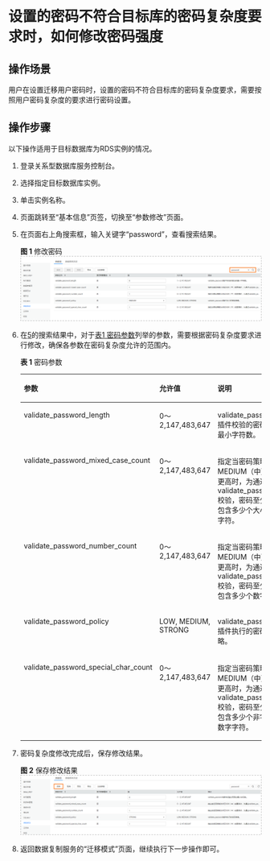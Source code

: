 # 设置的密码不符合目标库的密码复杂度要求时，如何修改密码强度<a name="drs_14_0004"></a>

## 操作场景<a name="section493334035010"></a>

用户在设置迁移用户密码时，设置的密码不符合目标库的密码复杂度要求，需要按照用户密码复杂度的要求进行密码设置。

## 操作步骤<a name="section158775365116"></a>

以下操作适用于目标数据库为RDS实例的情况。

1.  登录关系型数据库服务控制台。
2.  选择指定目标数据库实例。
3.  单击实例名称。
4.  页面跳转至“基本信息”页签，切换至“参数修改”页面。
5.  <a name="li21254109563"></a>在页面右上角搜索框，输入关键字“password”，查看搜索结果。

    **图 1**  修改密码<a name="fig41791211125712"></a>  
    ![](figures/修改密码.png "修改密码")

6.  在[5](#li21254109563)的搜索结果中，对于[表1 密码参数](#table1711716281411)列举的参数，需要根据密码复杂度要求进行修改，确保各参数在密码复杂度允许的范围内。

    **表 1**  密码参数

    <a name="table1711716281411"></a>
    <table><thead align="left"><tr id="row31193281913"><th class="cellrowborder" valign="top" width="28.549999999999997%" id="mcps1.2.4.1.1"><p id="p611992816112"><a name="p611992816112"></a><a name="p611992816112"></a><strong id="b1777316919216"><a name="b1777316919216"></a><a name="b1777316919216"></a>参数</strong></p>
    </th>
    <th class="cellrowborder" valign="top" width="22.81%" id="mcps1.2.4.1.2"><p id="p8470105917214"><a name="p8470105917214"></a><a name="p8470105917214"></a><strong id="b142268710315"><a name="b142268710315"></a><a name="b142268710315"></a>允许值</strong></p>
    </th>
    <th class="cellrowborder" valign="top" width="48.64%" id="mcps1.2.4.1.3"><p id="p1211914284116"><a name="p1211914284116"></a><a name="p1211914284116"></a><strong id="b16215401435"><a name="b16215401435"></a><a name="b16215401435"></a>说明</strong></p>
    </th>
    </tr>
    </thead>
    <tbody><tr id="row1011912281212"><td class="cellrowborder" valign="top" width="28.549999999999997%" headers="mcps1.2.4.1.1 "><p id="p17120728112"><a name="p17120728112"></a><a name="p17120728112"></a>validate_password_length</p>
    </td>
    <td class="cellrowborder" valign="top" width="22.81%" headers="mcps1.2.4.1.2 "><p id="p1047016591229"><a name="p1047016591229"></a><a name="p1047016591229"></a>0～2,147,483,647</p>
    </td>
    <td class="cellrowborder" valign="top" width="48.64%" headers="mcps1.2.4.1.3 "><p id="p181201728313"><a name="p181201728313"></a><a name="p181201728313"></a>validate_password插件校验的密码的最小字符数。</p>
    </td>
    </tr>
    <tr id="row171202286113"><td class="cellrowborder" valign="top" width="28.549999999999997%" headers="mcps1.2.4.1.1 "><p id="p612014283116"><a name="p612014283116"></a><a name="p612014283116"></a>validate_password_mixed_case_count</p>
    </td>
    <td class="cellrowborder" valign="top" width="22.81%" headers="mcps1.2.4.1.2 "><p id="p74704591424"><a name="p74704591424"></a><a name="p74704591424"></a>0～2,147,483,647</p>
    </td>
    <td class="cellrowborder" valign="top" width="48.64%" headers="mcps1.2.4.1.3 "><p id="p1512012281319"><a name="p1512012281319"></a><a name="p1512012281319"></a>指定当密码策略为MEDIUM（中）或更高时，为通过validate_password校验，密码至少需包含多少个大小写字符。</p>
    </td>
    </tr>
    <tr id="row121202289119"><td class="cellrowborder" valign="top" width="28.549999999999997%" headers="mcps1.2.4.1.1 "><p id="p1412052818120"><a name="p1412052818120"></a><a name="p1412052818120"></a>validate_password_number_count</p>
    </td>
    <td class="cellrowborder" valign="top" width="22.81%" headers="mcps1.2.4.1.2 "><p id="p4470759522"><a name="p4470759522"></a><a name="p4470759522"></a>0～2,147,483,647</p>
    </td>
    <td class="cellrowborder" valign="top" width="48.64%" headers="mcps1.2.4.1.3 "><p id="p201205281119"><a name="p201205281119"></a><a name="p201205281119"></a>指定当密码策略为MEDIUM（中）或更高时，为通过validate_password校验，密码至少需包含多少个数字。</p>
    </td>
    </tr>
    <tr id="row111201128817"><td class="cellrowborder" valign="top" width="28.549999999999997%" headers="mcps1.2.4.1.1 "><p id="p7120112811113"><a name="p7120112811113"></a><a name="p7120112811113"></a>validate_password_policy</p>
    </td>
    <td class="cellrowborder" valign="top" width="22.81%" headers="mcps1.2.4.1.2 "><p id="p84701859629"><a name="p84701859629"></a><a name="p84701859629"></a>LOW, MEDIUM, STRONG</p>
    </td>
    <td class="cellrowborder" valign="top" width="48.64%" headers="mcps1.2.4.1.3 "><p id="p18120122810112"><a name="p18120122810112"></a><a name="p18120122810112"></a>validate_password插件执行的密码策略。</p>
    </td>
    </tr>
    <tr id="row15714891667"><td class="cellrowborder" valign="top" width="28.549999999999997%" headers="mcps1.2.4.1.1 "><p id="p571579761"><a name="p571579761"></a><a name="p571579761"></a>validate_password_special_char_count</p>
    </td>
    <td class="cellrowborder" valign="top" width="22.81%" headers="mcps1.2.4.1.2 "><p id="p1271518913615"><a name="p1271518913615"></a><a name="p1271518913615"></a>0～2,147,483,647</p>
    </td>
    <td class="cellrowborder" valign="top" width="48.64%" headers="mcps1.2.4.1.3 "><p id="p37151598615"><a name="p37151598615"></a><a name="p37151598615"></a>指定当密码策略为MEDIUM（中）或更高时，为通过validate_password校验，密码至少需包含多少个非字母数字字符。</p>
    </td>
    </tr>
    </tbody>
    </table>

7.  密码复杂度修改完成后，保存修改结果。

    **图 2**  保存修改结果<a name="fig1132103919910"></a>  
    ![](figures/保存修改结果.png "保存修改结果")

8.  返回数据复制服务的“迁移模式”页面，继续执行下一步操作即可。

